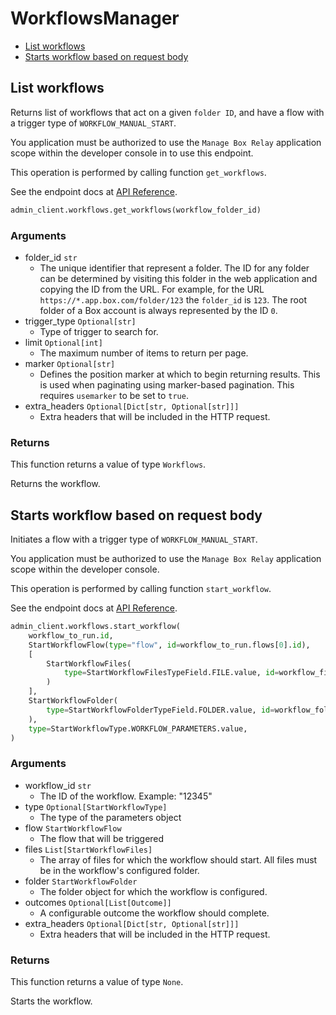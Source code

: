 # WorkflowsManager

- [List workflows](#list-workflows)
- [Starts workflow based on request body](#starts-workflow-based-on-request-body)

## List workflows

Returns list of workflows that act on a given `folder ID`, and
have a flow with a trigger type of `WORKFLOW_MANUAL_START`.

You application must be authorized to use the `Manage Box Relay` application
scope within the developer console in to use this endpoint.

This operation is performed by calling function `get_workflows`.

See the endpoint docs at
[API Reference](https://developer.box.com/reference/get-workflows/).

<!-- sample get_workflows -->

```python
admin_client.workflows.get_workflows(workflow_folder_id)
```

### Arguments

- folder_id `str`
  - The unique identifier that represent a folder. The ID for any folder can be determined by visiting this folder in the web application and copying the ID from the URL. For example, for the URL `https://*.app.box.com/folder/123` the `folder_id` is `123`. The root folder of a Box account is always represented by the ID `0`.
- trigger_type `Optional[str]`
  - Type of trigger to search for.
- limit `Optional[int]`
  - The maximum number of items to return per page.
- marker `Optional[str]`
  - Defines the position marker at which to begin returning results. This is used when paginating using marker-based pagination. This requires `usemarker` to be set to `true`.
- extra_headers `Optional[Dict[str, Optional[str]]]`
  - Extra headers that will be included in the HTTP request.

### Returns

This function returns a value of type `Workflows`.

Returns the workflow.

## Starts workflow based on request body

Initiates a flow with a trigger type of `WORKFLOW_MANUAL_START`.

You application must be authorized to use the `Manage Box Relay` application
scope within the developer console.

This operation is performed by calling function `start_workflow`.

See the endpoint docs at
[API Reference](https://developer.box.com/reference/post-workflows-id-start/).

<!-- sample post_workflows_id_start -->

```python
admin_client.workflows.start_workflow(
    workflow_to_run.id,
    StartWorkflowFlow(type="flow", id=workflow_to_run.flows[0].id),
    [
        StartWorkflowFiles(
            type=StartWorkflowFilesTypeField.FILE.value, id=workflow_file_id
        )
    ],
    StartWorkflowFolder(
        type=StartWorkflowFolderTypeField.FOLDER.value, id=workflow_folder_id
    ),
    type=StartWorkflowType.WORKFLOW_PARAMETERS.value,
)
```

### Arguments

- workflow_id `str`
  - The ID of the workflow. Example: "12345"
- type `Optional[StartWorkflowType]`
  - The type of the parameters object
- flow `StartWorkflowFlow`
  - The flow that will be triggered
- files `List[StartWorkflowFiles]`
  - The array of files for which the workflow should start. All files must be in the workflow's configured folder.
- folder `StartWorkflowFolder`
  - The folder object for which the workflow is configured.
- outcomes `Optional[List[Outcome]]`
  - A configurable outcome the workflow should complete.
- extra_headers `Optional[Dict[str, Optional[str]]]`
  - Extra headers that will be included in the HTTP request.

### Returns

This function returns a value of type `None`.

Starts the workflow.
